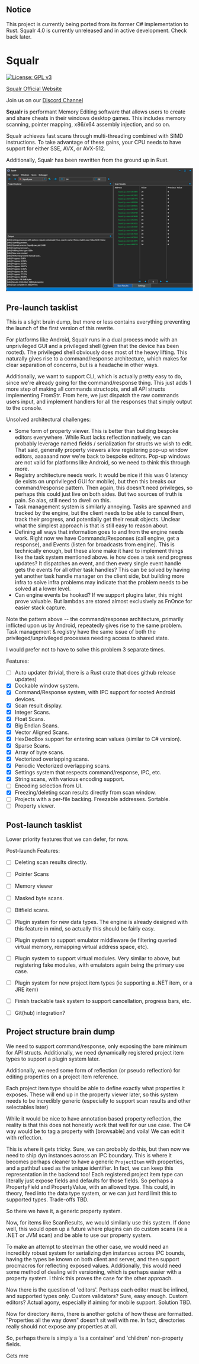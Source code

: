 ## Notice

This project is currently being ported from its former C# implementation to Rust. Squalr 4.0 is currently unreleased and in active development. Check back later.

# Squalr

[![License: GPL v3](https://img.shields.io/badge/License-GPL%20v3-blue.svg)](http://www.gnu.org/licenses/gpl-3.0)

[Squalr Official Website](https://www.squalr.com)

Join us on our [Discord Channel](https://discord.gg/Pq2msTx)

**Squalr** is performant Memory Editing software that allows users to create and share cheats in their windows desktop games. This includes memory scanning, pointer mapping, x86/x64 assembly injection, and so on.

Squalr achieves fast scans through multi-threading combined with SIMD instructions. To take advantage of these gains, your CPU needs to have support for either SSE, AVX, or AVX-512.

Additionally, Squalr has been rewritten from the ground up in Rust.

![SqualrGUI](docs/Squalr.png)

## Pre-launch tasklist
This is a slight brain dump, but more or less contains everything preventing the launch of the first version of this rewrite.

For platforms like Android, Squalr runs in a dual process mode with an unprivileged GUI and a privileged shell (given that the device has been rooted). The privileged shell obviously does most of the heavy lifting. This naturally gives rise to a command/response architecture, which makes for clear separation of concerns, but is a headache in other ways.

Additionally, we want to support CLI, which is actually pretty easy to do, since we're already going for the command/response thing. This just adds 1 more step of making all commands structopts, and all API structs implementing FromStr. From here, we just dispatch the raw commands users input, and implement handlers for all the responses that simply output to the console.

Unsolved architectural challenges:
- Some form of property viewer. This is better than building bespoke editors everywhere. While Rust lacks reflection natively, we can probably leverage named fields / serialization for structs we wish to edit. That said, generally property viewers allow registering pop-up window editors, aaaaaand now we're back to bespoke editors. Pop-up windows are not valid for platforms like Android, so we need to think this through more.
- Registry architecture needs work. It would be nice if this was 0 latency (ie exists on unprivileged GUI for mobile), but then this breaks our command/response pattern. Then again, this doesn't need privileges, so perhaps this could just live on both sides. But two sources of truth is pain. So alas, still need to dwell on this.
- Task management system is similarly annoying. Tasks are spawned and tracked by the engine, but the client needs to be able to cancel them, track their progress, and potentially get their result objects. Unclear what the simplest approach is that is still easy to reason about.
- Defining all ways that information goes to and from the engine needs work. Right now we have Commands/Responses (call engine, get a response), and Events (listen for broadcasts from engine). This is technically enough, but these alone make it hard to implement things like the task system mentioned above. ie how does a task send progress updates? It dispatches an event, and then every single event handle gets the events for all other task handles? This can be solved by having yet another task handle manager on the client side, but building more infra to solve infra problems may indicate that the problem needs to be solved at a lower level.
- Can engine events be hooked? If we support plugins later, this might prove valuable. But lambdas are stored almost exclusively as FnOnce for easier stack capture.

Note the pattern above -- the command/response architecture, primarily inflicted upon us by Android, repeatedly gives rise to the same problem. Task management & registry have the same issue of both the privileged/unprivileged processes needing access to shared state.

I would prefer not to have to solve this problem 3 separate times.

Features:
- [ ] Auto updater (trivial, there is a Rust crate that does github release updates)
- [X] Dockable window system.
- [X] Command/Response system, with IPC support for rooted Android devices.
- [X] Scan result display.
- [X] Integer Scans.
- [X] Float Scans.
- [X] Big Endian Scans.
- [X] Vector Aligned Scans.
- [X] HexDecBox support for entering scan values (similar to C# version).
- [X] Sparse Scans.
- [X] Array of byte scans.
- [X] Vectorized overlapping scans.
- [X] Periodic Vectorized overlapping scans.
- [X] Settings system that respects command/response, IPC, etc.
- [X] String scans, with various encoding support.
- [ ] Encoding selection from UI.
- [X] Freezing/deleting scan results directly from scan window.
- [ ] Projects with a per-file backing. Freezable addresses. Sortable.
- [ ] Property viewer.

## Post-launch tasklist
Lower priority features that we can defer, for now.

Post-launch Features:
- [ ] Deleting scan results directly.
- [ ] Pointer Scans
- [ ] Memory viewer
- [ ] Masked byte scans.
- [ ] Bitfield scans.
- [ ] Plugin system for new data types. The engine is already designed with this feature in mind, so actually this should be fairly easy.
- [ ] Plugin system to support emulator middleware (ie filtering queried virtual memory, remapping virtual address space, etc).
- [ ] Plugin system to support virtual modules. Very similar to above, but registering fake modules, with emulators again being the primary use case.
- [ ] Plugin system for new project item types (ie supporting a .NET item, or a JRE item)
- [ ] Finish trackable task system to support cancellation, progress bars, etc.
- [ ] Git(hub) integration?


## Project structure brain dump
We need to support command/response, only exposing the bare minimum for API structs. Additionally, we need dynamically registered project item types to support a plugin system later.

Additionally, we need some form of reflection (or pseudo reflection) for editing properties on a project item reference.

Each project item type should be able to define exactly what properties it exposes. These will end up in the property viewer later, so this system needs to be incredibly generic (especially to support scan results and other selectables later)

While it would be nice to have annotation based property reflection, the reality is that this does not honestly work that well for our use case. The C# way would be to tag a property with [browsable] and voila! We can edit it with reflection.

This is where it gets tricky. Sure, we can probably do this, but then now we need to ship dyn instances across an IPC boundary. This is where it becomes perhaps cleaner to have a generic `ProjectItem` with properties, and a pathbuf used as the unique identifier. In fact, we can keep this representation in the backend too! Each registered project item type can literally just expose fields and defaults for those fields. So perhaps a PropertyField and PropertyValue, with an allowed type. This could, in theory, feed into the data type system, or we can just hard limit this to supported types. Trade-offs TBD.

So there we have it, a generic property system.

Now, for items like ScanResults, we would similarly use this system. If done well, this would open up a future where plugins can do custom scans (ie a .NET or JVM scan) and be able to use our property system.

To make an attempt to steelman the other case, we would need an incredibly robust system for serializing dyn instances across IPC bounds, having the types be known on both client and server, and then support procmacros for reflecting exposed values. Additionally, this would need some method of dealing with versioning, which is perhaps easier with a property system. I think this proves the case for the other approach.

Now there is the question of 'editors'. Perhaps each editor must be inlined, and supported types only. Custom validators? Sure, easy enough. Custom editors? Actual agony, especially if aiming for mobile support. Solution TBD.

Now for directory items, there is another gotcha of how these are formatted. "Properties all the way down" doesn't sit well with me. In fact, directories really should not expose any properties at all.

So, perhaps there is simply a 'is a container' and 'children' non-property fields.

Gets mre
